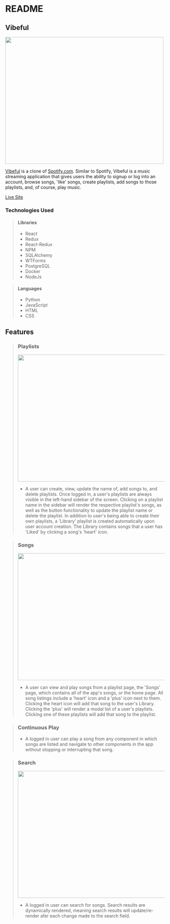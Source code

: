 # README

## Vibeful

<img height="400" width="500" src="https://user-images.githubusercontent.com/83468633/145766668-02a4c40d-c6d3-4bb3-a0b1-aaa97ba382cf.png">

[Vibeful](https://vybze.herokuapp.com/) is a clone of [Spotify.com](https://www.spotify.com/). Similar to Spotify, Vibeful is a music streaming application that gives users the ability to signup or log into an account, browse songs, 'like' songs, create playlists, add songs to those playlists, and, of course, play music.

[Live Site](https://vybze.herokuapp.com/)

### Technologies Used

> #### Libraries
> * React
> * Redux
> * React-Redux
> * NPM
> * SQLAlchemy
> * WTForms
> * PostgreSQL
> * Docker
>  * NodeJs


> #### Languages
> * Python
> * JavaScript
> * HTML
> * CSS


## Features

> ### Playlists
> <img height="400" width="500" src="https://user-images.githubusercontent.com/83468633/145767022-db105aea-af42-460e-8abf-acd17c78a13e.png">
> 
> * A user can create, view, update the name of, add songs to, and delete playlists. Once logged in, a user's playlists are always visible in the left-hand sidebar of the screen. Clicking on a playlist name in the sidebar will render the respective playlist's songs, as well as the button functionality to update the playlist name or delete the playlist. In addition to user's being able to create their own playlists, a 'Library' playlist is created automatically upon user account creation. The Library contains songs that a user has 'Liked' by clicking a song's 'heart' icon.


> ### Songs
> <img height="400" width="500" src="https://user-images.githubusercontent.com/83468633/145767226-af912ee2-6d8f-4f23-af26-29cdbec5c07a.png">
> 
> * A user can view and play songs from a playlist page, the 'Songs' page, which contains all of the app's songs, or the home page. All song listings include a 'heart' icon and a 'plus' icon next to them. Clicking the heart icon will add that song to the user's Library. Clicking the 'plus' will render a modal list of a user's playlists. Clicking one of these playlists will add that song to the playlist.

> ### Continuous Play
> * A logged in user can play a song from any component in which songs are listed and navigate to other components in the app without stopping or interrupting that song. 

> ### Search
> <img height="400" width="500" src="https://user-images.githubusercontent.com/83468633/145767400-58797f6e-f53f-497f-ba33-5b21ef5fdcd7.png">
>
> * A logged in user can search for songs. Search results are dynamically rendered, meaning search results will update/re-render afer each change made to the search field.
